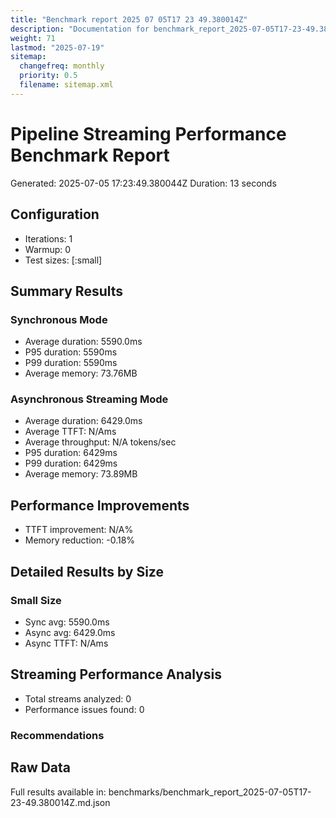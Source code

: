 ```yaml
---
title: "Benchmark report 2025 07 05T17 23 49.380014Z"
description: "Documentation for benchmark_report_2025-07-05T17-23-49.380014Z from the Pipeline ex repository."
weight: 71
lastmod: "2025-07-19"
sitemap:
  changefreq: monthly
  priority: 0.5
  filename: sitemap.xml
---
```


# Pipeline Streaming Performance Benchmark Report

Generated: 2025-07-05 17:23:49.380044Z
Duration: 13 seconds

## Configuration
- Iterations: 1
- Warmup: 0
- Test sizes: [:small]

## Summary Results

### Synchronous Mode
- Average duration: 5590.0ms
- P95 duration: 5590ms
- P99 duration: 5590ms
- Average memory: 73.76MB

### Asynchronous Streaming Mode
- Average duration: 6429.0ms
- Average TTFT: N/Ams
- Average throughput: N/A tokens/sec
- P95 duration: 6429ms
- P99 duration: 6429ms
- Average memory: 73.89MB

## Performance Improvements
- TTFT improvement: N/A%
- Memory reduction: -0.18%

## Detailed Results by Size

### Small Size
- Sync avg: 5590.0ms
- Async avg: 6429.0ms
- Async TTFT: N/Ams


## Streaming Performance Analysis
- Total streams analyzed: 0
- Performance issues found: 0

### Recommendations


## Raw Data

Full results available in: benchmarks/benchmark_report_2025-07-05T17-23-49.380014Z.md.json
